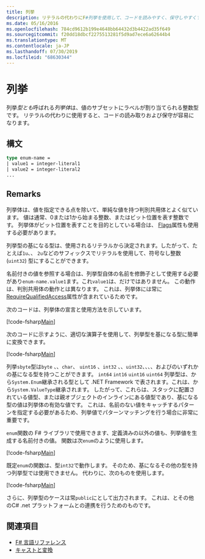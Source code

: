 ```yaml
---
title: 列挙
description: リテラルの代わりにF#列挙を使用して、コードを読みやすく、保守しやすくする方法について説明します。
ms.date: 05/16/2016
ms.openlocfilehash: 784cd9612b199e4648bb64432d3b4422ad35f649
ms.sourcegitcommit: f20dd18dbcf2275513281f5d9ad7ece6a62644b4
ms.translationtype: MT
ms.contentlocale: ja-JP
ms.lasthandoff: 07/30/2019
ms.locfileid: "68630344"
---
```

# <a name="enumerations"></a>列挙

列挙*型とも*呼ばれる*列挙体*は、値のサブセットにラベルが割り当てられる整数型です。 リテラルの代わりに使用すると、コードの読み取りおよび保守が容易になります。

## <a name="syntax"></a>構文

```fsharp
type enum-name =
| value1 = integer-literal1
| value2 = integer-literal2
...
```

## <a name="remarks"></a>Remarks

列挙体は、値を指定できる点を除いて、単純な値を持つ判別共用体とよく似ています。 値は通常、0または1から始まる整数、またはビット位置を表す整数です。 列挙体がビット位置を表すことを目的としている場合は、 [Flags](xref:System.FlagsAttribute)属性も使用する必要があります。

列挙型の基になる型は、使用されるリテラルから決定されます。したがって、たとえば`1u`、、 `2u`などのサフィックスでリテラルを使用して、符号なし整数 (`uint32`) 型にすることができます。

名前付きの値を参照する場合は、列挙型自体の名前を修飾子として使用する必要があり`enum-name.value1`ます。これ`value1`は、だけではありません。 この動作は、判別共用体の動作とは異なります。 これは、列挙体には常に[RequireQualifiedAccess](https://msdn.microsoft.com/library/8b9b6ade-0471-4413-ac5d-638cd0de5f15)属性が含まれているためです。

次のコードは、列挙体の宣言と使用方法を示しています。

[!code-fsharp[Main](~/samples/snippets/fsharp/lang-ref-1/snippet2101.fs)]

次のコードに示すように、適切な演算子を使用して、列挙型を基になる型に簡単に変換できます。

[!code-fsharp[Main](~/samples/snippets/fsharp/lang-ref-1/snippet2102.fs)]

列挙`sbyte`型は`byte` 、、`char`、 `uint16` 、`int32` 、、`uint32`、、、、およびのいずれかの基になる型を持つことができます。 `int64` `int16` `uint16` `uint64` 列挙型は、から`System.Enum`継承される型として .NET Framework で表されます。これは、から`System.ValueType`継承されます。 したがって、これらは、スタックに配置されている値型、または親オブジェクトのインラインにある値型であり、基になる型の値は列挙体の有効な値です。 これは、名前のない値をキャッチするパターンを指定する必要があるため、列挙値でパターンマッチングを行う場合に非常に重要です。

`enum`関数の F# ライブラリで使用できます、定義済みの以外の値も、列挙値を生成する名前付きの値。 関数は次`enum`のように使用します。

[!code-fsharp[Main](~/samples/snippets/fsharp/lang-ref-1/snippet2103.fs)]

既定`enum`の関数は、型`int32`で動作します。 そのため、基になるその他の型を持つ列挙型では使用できません。 代わりに、次のものを使用します。

[!code-fsharp[Main](~/samples/snippets/fsharp/lang-ref-1/snippet2104.fs)]

さらに、列挙型のケースは常`public`にとして出力されます。 これは、とその他のC# .net プラットフォームとの連携を行うためのものです。

## <a name="see-also"></a>関連項目

- [F# 言語リファレンス](index.md)
- [キャストと変換](casting-and-conversions.md)
